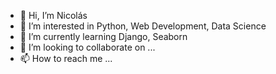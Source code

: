 - 👋 Hi, I’m Nicolás
- 👀 I’m interested in Python, Web Development, Data Science
- 🌱 I’m currently learning Django, Seaborn
- 💞️ I’m looking to collaborate on ...
- 📫 How to reach me ...

<!---
nicoferreira90/nicoferreira90 is a ✨ special ✨ repository because its `README.md` (this file) appears on your GitHub profile.
You can click the Preview link to take a look at your changes.
--->
